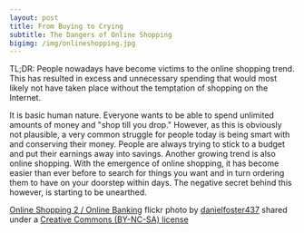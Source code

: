 ```yaml
---
layout: post
title: From Buying to Crying
subtitle: The Dangers of Online Shopping
bigimg: /img/onlineshopping.jpg
---
```

TL;DR: People nowadays have become victims to the online shopping trend. This has resulted in excess and unnecessary spending that would most likely not have taken place without the temptation of shopping on the Internet.

It is basic human nature. Everyone wants to be able to spend unlimited amounts of money and "shop till you drop." However, as this is obviously not plausible, a very common struggle for people today is being smart with and conserving their money. People are always trying to stick to a budget and put their earnings away into savings. Another growing trend is also online shopping. With the emergence of online shopping, it has become easier than ever before to search for things you want and in turn ordering them to have on your doorstep within days. The negative secret behind this however, is starting to be unearthed.

<a title="Online Shopping 2 / Online Banking" href="https://flickr.com/photos/danielfoster/14399012925">Online Shopping 2 / Online Banking</a> flickr photo by <a href="https://flickr.com/people/danielfoster">danielfoster437</a> shared under a <a href="https://creativecommons.org/licenses/by-nc-sa/2.0/">Creative Commons (BY-NC-SA) license</a> </small>
